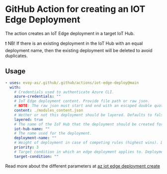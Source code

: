 # GitHub Action for creating an IOT Edge Deployment

The action creates an IoT Edge deployment in a target IoT Hub.

:exclamation: NB! If there is an existing deployment in the IoT Hub with an equal deployment name, then the existing deployment will be deleted to avoid duplicates.

## Usage

```yaml
- uses: evoy-as/.github/.github/actions/iot-edge-deploy@main
  with:
    # Credentials used to authenticate Azure CLI.
    azure-credentials: ""
    # IoT Edge deployment content. Provide file path or raw json.
    # NOTE: The raw json must start and end with an escaped double quote, e.g '"{"modulesContent":{...}}"'.
    content: ./modules_content.json
    # Wether or not this deployment should be layered. Defaults to false.
    layered: true
    # The name of the IoT Hub that the deployment should be created for.
    iot-hub-name: ""
    # The name used for the deployment.
    deployment-name: ""
    # Weight of deployment in case of competing rules (highest wins). Defaults to 0.
    priority: 3
    # Target condition in which an edge deployment applies to. Deployments with no target condition will target no device.
    target-condition: ""
```

Read more about the different parameters at [az iot edge deployment create](https://learn.microsoft.com/en-us/cli/azure/iot/edge/deployment?view=azure-cli-latest#az-iot-edge-deployment-create)
